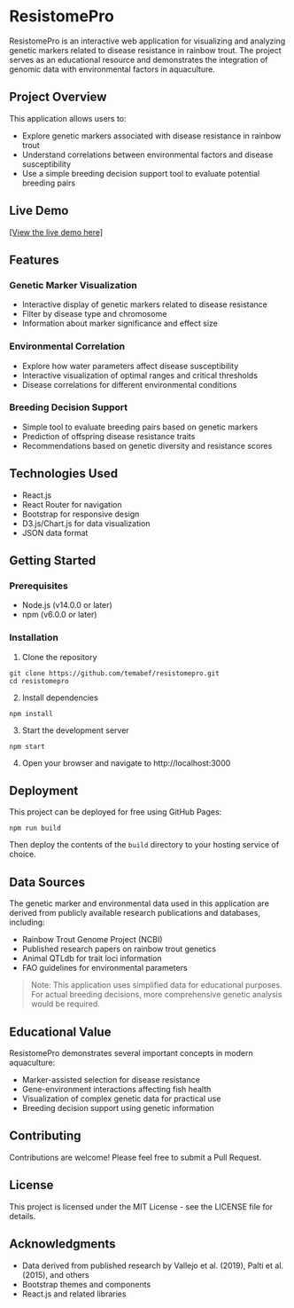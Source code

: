 # ResistomePro

ResistomePro is an interactive web application for visualizing and analyzing genetic markers related to disease resistance in rainbow trout. The project serves as an educational resource and demonstrates the integration of genomic data with environmental factors in aquaculture.

## Project Overview

This application allows users to:

- Explore genetic markers associated with disease resistance in rainbow trout
- Understand correlations between environmental factors and disease susceptibility
- Use a simple breeding decision support tool to evaluate potential breeding pairs

## Live Demo

[[View the live demo here]](https://temabef.github.io/ResistomePro/)

## Features

### Genetic Marker Visualization
- Interactive display of genetic markers related to disease resistance
- Filter by disease type and chromosome
- Information about marker significance and effect size

### Environmental Correlation
- Explore how water parameters affect disease susceptibility
- Interactive visualization of optimal ranges and critical thresholds
- Disease correlations for different environmental conditions

### Breeding Decision Support
- Simple tool to evaluate breeding pairs based on genetic markers
- Prediction of offspring disease resistance traits
- Recommendations based on genetic diversity and resistance scores

## Technologies Used

- React.js
- React Router for navigation
- Bootstrap for responsive design
- D3.js/Chart.js for data visualization
- JSON data format

## Getting Started

### Prerequisites

- Node.js (v14.0.0 or later)
- npm (v6.0.0 or later)

### Installation

1. Clone the repository
```
git clone https://github.com/temabef/resistomepro.git
cd resistomepro
```

2. Install dependencies
```
npm install
```

3. Start the development server
```
npm start
```

4. Open your browser and navigate to http://localhost:3000

## Deployment

This project can be deployed for free using GitHub Pages:

```
npm run build
```

Then deploy the contents of the `build` directory to your hosting service of choice.

## Data Sources

The genetic marker and environmental data used in this application are derived from publicly available research publications and databases, including:

- Rainbow Trout Genome Project (NCBI)
- Published research papers on rainbow trout genetics
- Animal QTLdb for trait loci information
- FAO guidelines for environmental parameters

> Note: This application uses simplified data for educational purposes. For actual breeding decisions, more comprehensive genetic analysis would be required.

## Educational Value

ResistomePro demonstrates several important concepts in modern aquaculture:

- Marker-assisted selection for disease resistance
- Gene-environment interactions affecting fish health
- Visualization of complex genetic data for practical use
- Breeding decision support using genetic information

## Contributing

Contributions are welcome! Please feel free to submit a Pull Request.

## License

This project is licensed under the MIT License - see the LICENSE file for details.

## Acknowledgments

- Data derived from published research by Vallejo et al. (2019), Palti et al. (2015), and others
- Bootstrap themes and components
- React.js and related libraries
